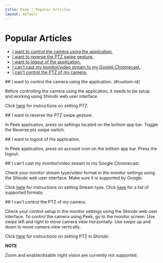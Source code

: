 ```yaml
---
title: Peek | Popular Articles
layout: default
---
```

# Popular Articles


* [I want to control the camera using the application.](#control-cameracontrol-camera)
* [I want to reverse the PTZ swipe gesture.](#reverse-ptz)
* [I want to logout of the application.](#logout)
* [I can't cast my monitor/video stream to my Google Chromecast.](#cant-cast)
* [I can't control the PTZ of my camera.](#cant-ptz)

<a name="control-camera"/>
## I want to control the camera using the application. {#custom-id}

Before controlling the camera using the application, it needs to be setup and working using Shinobi web user interface.

Click [here](https://shinobi.video/articles/2018-11-24-how-to-setup-ptz-in-shinobi) for instructions on setting PTZ.

<a name="reverse-ptz"/>
## I want to reverse the PTZ swipe gesture.

In Peek application, press on settings located on the bottom app bar. Toggle the Reverse ptz swipe switch.

<a name="logout"/>
## I want to logout of the application.

In Peek application, press on account icon on the bottom app bar. Press the logout.

<a name="cant-cast"/>
## I can't cast my monitor/video stream to my Google Chromecast.

Check your monitor stream type/video format in the monitor settings using the Shinobi web user interface. Make sure it is supported by Google. 

Click [here](https://shinobi.video/docs/settings#content-stream) for instructions on setting Stream type.
Click [here](https://developers.google.com/cast/docs/media) for a list of supported formats.

<a name="cant-ptz"/>
## I can't control the PTZ of my camera.

Check your control setup in the monitor settings using the Shinobi web user interface. To control the camera using Peek, go to the monitor screen. Use swipe left and right to move camera view horizontally. Use swipe up and down to move camera view vertically.

Click [here](https://shinobi.video/articles/2018-11-24-how-to-setup-ptz-in-shinobi) for instructions on setting PTZ in Shinobi.

**NOTE**

Zoom and enable/disable night vision are currently not supported.


